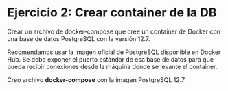# Ejercicio 2: Crear container de la DB
Crear un archivo de docker-compose que cree un container de Docker con una base de datos PostgreSQL con la versión 12.7. 

Recomendamos usar la imagen oficial de PostgreSQL disponible en Docker Hub. Se debe exponer el puerto estándar de esa base de datos para que pueda recibir conexiones desde la máquina donde se levante el container.

Creo archivo **docker-compose** con la imagen PostgreSQL 12.7

